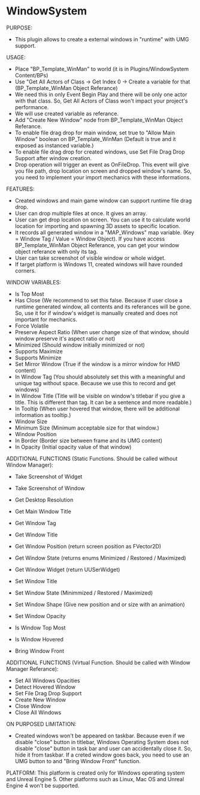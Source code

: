 # WindowSystem

PURPOSE:
- This plugin allows to create a external windows in "runtime" with UMG support.

USAGE:
- Place "BP_Template_WinMan" to world (it is in Plugins/WindowSystem Content/BPs)
- Use "Get All Actors of Class -> Get Index 0 -> Create a variable for that (BP_Template_WinMan Object Referance)
 - We need this in only Event Begin Play and there will be only one actor with that class. So, Get All Actors of Class won't impact your project's performance.
 - We will use created variable as referance.
- Add "Create New Window" node from BP_Template_WinMan Object Referance.
- To enable file drag drop for main window, set true to "Allow Main Window" boolean on BP_Template_WinMan (Default is true and it exposed as instanced variable.)
- To enable file drag drop for created windows, use Set File Drag Drop Support after window creation.
- Drop operation will trigger an event as OnFileDrop. This event will give you file path, drop location on screen and dropped window's name. So, you need to implement your import mechanics with these informations.

FEATURES:
- Created windows and main game window can support runtime file drag drop.
- User can drop multiple files at once. It gives an array.
- User can get drop location on screen. You can use it to calculate world location for importing and spawning 3D assets to specific location.
- It records all generated window in a "MAP_Windows" map variable. (Key = Window Tag / Value = Window Object). If you have access BP_Template_WinMan Object Referance, you can get your window object referance with only its tag.
- User can take screenshot of visible window or whole widget.
- If target platform is Windows 11, created windows will have rounded corners.

WINDOW VARIABLES:
- Is Top Most
- Has Close (We recommend to set this false. Because if user close a runtime generated window, all contents and its referances will be gone. So, use it for if window's widget is manually created and does not important for mechanics.
- Force Volatile
- Preserve Aspect Ratio (When user change size of that window, should window preserve it's aspect ratio or not)
- Minimized (Should window initially minimized or not)
- Supports Maximize
- Supports Minimize
- Set Mirror Window (True if the window is a mirror window for HMD content)
- In Window Tag (You should absolutely set this with a meaningful and unique tag without space. Because we use this to record and get windows)
- In Window Title (Title will be visible on window's titlebar if you give a title. This is different than tag. It can be a sentence and more readable.)
- In Tooltip (When user hovered that window, there will be additional information as tooltip.)
- Window Size
- Minimum Size (Minimum acceptable size for that window.)
- Window Position
- In Border (Border size between frame and its UMG content)
- In Opacity (Initial opacity value of that window)

ADDITIONAL FUNCTIONS (Static Functions. Should be called without Window Manager):
- Take Screenshot of Widget
- Take Screenshot of Window

- Get Desktop Resolution
- Get Main Window Title

- Get Window Tag
- Get Window Title
- Get Window Position (return screen position as FVector2D)
- Get Window State (returns enums Minimized / Restored / Maximized)
- Get Window Widget (return UUSerWidget)

- Set Window Title
- Set Window State (Minimmized / Restored / Maximized)
- Set Window Shape (Give new position and or size with an animation)
- Set Window Opacity

- Is Window Top Most
- Is Window Hovered
- Bring Window Front

ADDITIONAL FUNCTIONS (Virtual Function. Should be called with Window Manager Referance):
- Set All Windows Opacities
- Detect Hovered Window
- Set File Drag Drop Support
- Create New Window
- Close Window
- Close All Windows

ON PURPOSED LIMITATION:
- Created windows won't be appeared on taskbar. Because even if we disable "close" button in titlebar, Windows Operating System does not disable "close" button in task bar and user can accidentally close it. So, hide it from taskbar. If a creted window goes back, you need to use an UMG button to and "Bring Window Front" function.

PLATFORM:
This platform is created only for Windows operating system and Unreal Engine 5. Other platforms such as Linux, Mac OS and Unreal Engine 4 won't be supported.
